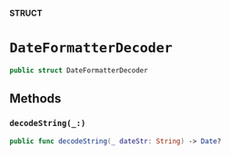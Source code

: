 **STRUCT**

# `DateFormatterDecoder`

```swift
public struct DateFormatterDecoder
```

## Methods
### `decodeString(_:)`

```swift
public func decodeString(_ dateStr: String) -> Date?
```
